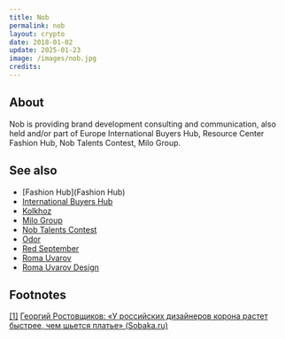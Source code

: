 ```yaml
---
title: Nob
permalink: nob
layout: crypto
date: 2018-01-02
update: 2025-01-23
image: /images/nob.jpg
credits:
---
```


## About

Nob is providing brand development consulting and communication, also held  and/or part of Europe International Buyers Hub, Resource Center Fashion Hub, Nob Talents Contest, Milo Group.

## See also

+ [Fashion Hub](Fashion Hub)
+ [International Buyers Hub](index)
+ [Kolkhoz](index)
+ [Milo Group](index)
+ [Nob Talents Contest](index)
+ [Odor](index)
+ [Red September](index)
+ [Roma Uvarov](uvarov-roman)
+ [Roma Uvarov Design](roma-uvarov-design)

## Footnotes

[[1]](#a1) <span id="f1"></span> [Георгий Ростовщиков: «У российских дизайнеров корона растет быстрее, чем шьется платье» (Sobaka.ru)](http://www.sobaka.ru/fashion/heroes/78886)
